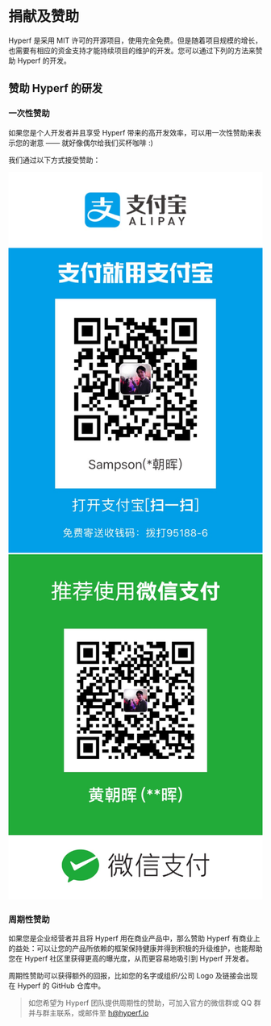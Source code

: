 # 捐献及赞助

Hyperf 是采用 MIT 许可的开源项目，使用完全免费。但是随着项目规模的增长，也需要有相应的资金支持才能持续项目的维护的开发。您可以通过下列的方法来赞助 Hyperf 的开发。

## 赞助 Hyperf 的研发

### 一次性赞助

如果您是个人开发者并且享受 Hyperf 带来的高开发效率，可以用一次性赞助来表示您的谢意 —— 就好像偶尔给我们买杯咖啡 :)

我们通过以下方式接受赞助：

![alipay](./imgs/alipay.jpg ':size=375')
![wechat](./imgs/wechatpay.jpg ':size=375')

### 周期性赞助

如果您是企业经营者并且将 Hyperf 用在商业产品中，那么赞助 Hyperf 有商业上的益处：可以让您的产品所依赖的框架保持健康并得到积极的升级维护，也能帮助您在 Hyperf 社区里获得更高的曝光度，从而更容易地吸引到 Hyperf 开发者。  

周期性赞助可以获得额外的回报，比如您的名字或组织/公司 Logo 及链接会出现在 Hyperf 的 GitHub 仓库中。

> 如您希望为 Hyperf 团队提供周期性的赞助，可加入官方的微信群或 QQ 群并与群主联系，或邮件至 h@hyperf.io
